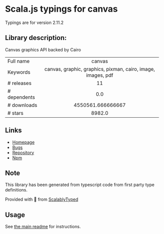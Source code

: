 
# Scala.js typings for canvas

Typings are for version 2.11.2

## Library description:
Canvas graphics API backed by Cairo

|                    |                 |
| ------------------ | :-------------: |
| Full name          | canvas |
| Keywords           | canvas, graphic, graphics, pixman, cairo, image, images, pdf |
| # releases         | 11 |
| # dependents       | 0.0 |
| # downloads        | 4550561.666666667 |
| # stars            | 8982.0 |

## Links
- [Homepage](https://github.com/Automattic/node-canvas)
- [Bugs](https://github.com/Automattic/node-canvas/issues)
- [Repository](https://github.com/Automattic/node-canvas)
- [Npm](https://www.npmjs.com/package/canvas)
    


## Note
This library has been generated from typescript code from first party type definitions.

Provided with :purple_heart: from [ScalablyTyped](https://github.com/oyvindberg/ScalablyTyped)

## Usage
See [the main readme](../../readme.md) for instructions.


